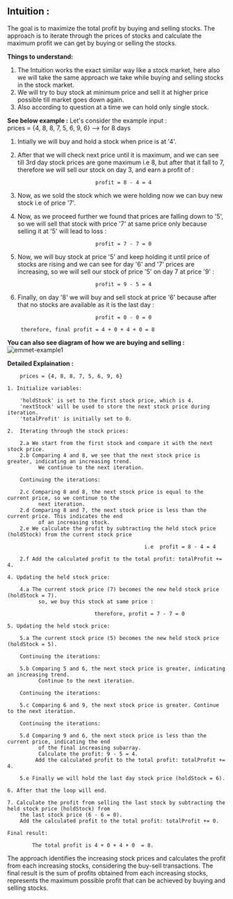 ## Intuition : 

The goal is to maximize the total profit by buying and selling stocks. The approach is to iterate through the prices of stocks and calculate
the maximum profit we can get by buying or selling the stocks.

**Things to understand:**
1. The Intuition works the exact similar way like a stock market, here also we will take the same approach we take while
    buying and selling stocks in the stock market.
2. We will try to buy stock at minimum price and sell it at higher price possible till market goes down again.
3. Also according to question at a time we can hold only single stock.

**See below example :**
Let's consider the example input :  
        prices = {4, 8, 8, 7, 5, 6, 9, 6}   --> for 8 days
        
1.  Intially we will buy and hold a stock when price is at '4'.
2. After that we will check next price until it is maximum, and we can see till 3rd day stock prices are gone maximum i.e 8,
    but after that it fall to 7, therefore we will sell our stock on day 3, and earn a profit of :

                                profit = 8 - 4 = 4

3. Now, as we sold the stock which we were holding now we can buy new stock i.e of price '7'.
4. Now, as we proceed further we found that prices are falling down to '5', so we will sell that stock with price '7' at same 
    price only because selling it at '5' will lead to loss :
                                
                                profit = 7 - 7 = 0

5. Now, we will buy stock at price '5'  and keep holding it until price of stocks are rising and we can see for day '6' and '7'
    prices are increasing, so we will sell our stock of price '5' on day 7 at price '9' :

                                profit = 9 - 5 = 4

6. Finally, on day '8' we will buy and sell stock at price '6' because after that no stocks are available as it is the last day :

                                profit = 0 - 0 = 0

        therefore, final profit = 4 + 0 + 4 + 0 = 8 

**You can also see diagram of how we are buying and selling :**
<img src="https://i.ibb.co/1sHnRkr/1688561988288.jpg" alt="emmet-example1" border="0">

**Detailed Explaination :**
```
    prices = {4, 8, 8, 7, 5, 6, 9, 6}   

1. Initialize variables:

    'holdStock' is set to the first stock price, which is 4.
    'nextStock' will be used to store the next stock price during iteration.
    'totalProfit' is initially set to 0.

2.  Iterating through the stock prices:

    2.a We start from the first stock and compare it with the next stock price.
    2.b Comparing 4 and 8, we see that the next stock price is greater, indicating an increasing trend. 
          We continue to the next iteration.
    
    Continuing the iterations:

    2.c Comparing 8 and 8, the next stock price is equal to the current price, so we continue to the 
          next iteration.
    2.d Comparing 8 and 7, the next stock price is less than the current price. This indicates the end 
          of an increasing stock.
    2.e We calculate the profit by subtracting the held stock price (holdStock) from the current stock price 
                            
                                            i.e  profit = 8 - 4 = 4
    
    2.f Add the calculated profit to the total profit: totalProfit += 4.
    
4. Updating the held stock price:

    4.a The current stock price (7) becomes the new held stock price (holdStock = 7).
          so, we buy this stock at same price :

                            therefore, profit = 7 - 7 = 0

5. Updating the held stock price:

    5.a The current stock price (5) becomes the new held stock price (holdStock = 5).

    Continuing the iterations:

    5.b Comparing 5 and 6, the next stock price is greater, indicating an increasing trend. 
          Continue to the next iteration.

    Continuing the iterations:

    5.c Comparing 6 and 9, the next stock price is greater. Continue to the next iteration.
    
    Continuing the iterations:

    5.d Comparing 9 and 6, the next stock price is less than the current price, indicating the end 
          of the final increasing subarray.
          Calculate the profit: 9 - 5 = 4. 
         Add the calculated profit to the total profit: totalProfit += 4.
    
    5.e Finally we will hold the last day stock price (holdStock = 6).

6. After that the loop will end.

7. Calculate the profit from selling the last stock by subtracting the held stock price (holdStock) from
    the last stock price (6 - 6 = 0).
    Add the calculated profit to the total profit: totalProfit += 0.

Final result:

        The total profit is 4 + 0 + 4 + 0  = 8.
```

The approach identifies the increasing stock prices and calculates the profit from each increasing stocks, considering the buy-sell transactions. The final result is the sum of profits obtained from each increasing stocks, represents the maximum possible profit that can be achieved by buying and selling stocks.




